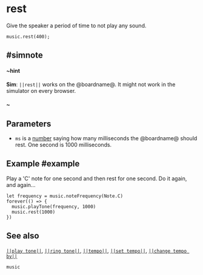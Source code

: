# rest

Give the speaker a period of time to not play any sound.

```sig
music.rest(400);
```
## #simnote
#### ~hint
**Sim**: ``||rest||`` works on the @boardname@. It might not work in the simulator on every browser.
#### ~

## Parameters

* ``ms`` is a [number](/types/number) saying how many
  milliseconds the @boardname@ should rest. One second is 1000
  milliseconds.

## Example #example

Play a 'C' note for one second and then rest for one second. Do it again, and again...

```blocks
let frequency = music.noteFrequency(Note.C)
forever(() => {
  music.playTone(frequency, 1000)
  music.rest(1000)
})
```

## See also

[``||play tone||``](/reference/music/play-tone), [``||ring tone||``](/reference/music/ring-tone),
[``||tempo||``](/reference/music/tempo), [``||set tempo||``](/reference/music/set-tempo),
[``||change tempo by||``](/reference/music/change-tempo-by)

```package
music
```